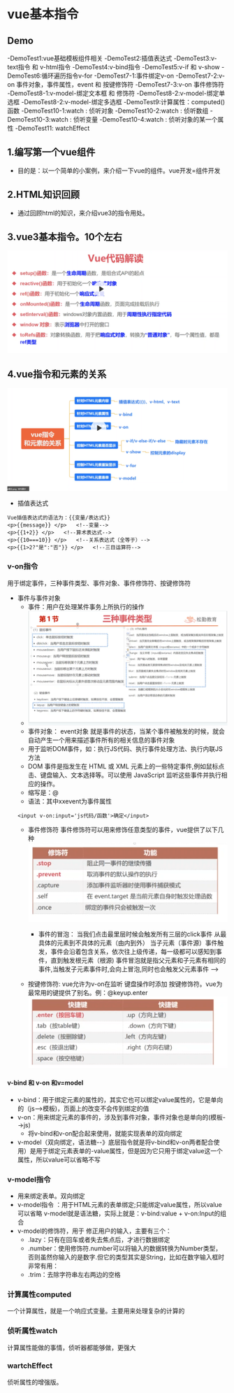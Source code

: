 # vue基本指令
## Demo
-DemoTest1:vue基础模板组件相关
-DemoTest2:插值表达式
-DemoTest3:v-text指令 和 v-html指令
-DemoTest4:v-bind指令
-DemoTest5:v-if 和 v-show
-DemoTest6:循环遍历指令v-for
-DemoTest7-1:事件绑定v-on
-DemoTest7-2:v-on 事件对象，事件属性，event  和 按键修饰符
-DemoTest7-3:v-on 事件修饰符 
-DemoTest8-1:v-model-绑定文本框 和 修饰符
-DemoTest8-2:v-model-绑定单选框
-DemoTest8-2:v-model-绑定多选框
-DemoTest9:计算属性：computed()函数 
-DemoTest10-1:watch : 侦听对象
-DemoTest10-2:watch : 侦听数组
-DemoTest10-3:watch : 侦听变量
-DemoTest10-4:watch : 侦听对象的某一个属性
-DemoTest11: watchEffect 


## 1.编写第一个vue组件
- 目的是：以一个简单的小案例，来介绍一下vue的组件。vue开发=组件开发

## 2.HTML知识回顾
- 通过回顾html的知识，来介绍vue3的指令用处。

## 3.vue3基本指令。10个左右
![节点](./3.png)

## 4.vue指令和元素的关系
![节点](./4.png)
- 插值表达式
```
Vue插值表达式的语法为：{{变量/表达式}}
<p>{{message}} </p>   <!--变量-->
<p>{{1+2}} </p>   <!--算术表达式-->
<p>{{10===10}} </p>   <!--关系表达式（全等于）-->
<p>{{1>2?"是":"否"}} </p>   <!--三目运算符-->
```    
### v-on指令
用于绑定事件，三种事件类型、事件对象、事件修饰符、按键修饰符
- 事件与事件对象
  - 事件：用户在处理某件事务上所执行的操作
  - ![节点](./5.png)
  - 事件对象： event对象 就是事件的状态，当某个事件被触发的时候，就会自动产生一个用来描述事件所有的相关信息的事件对象
  - 用于监听DOM事件，如：执行JS代码、执行事件处理方法、执行内联JS方法
  - DOM 事件是指发生在 HTML 或 XML 元素上的一些特定事件,例如鼠标点击、键盘输入、文本选择等。可以使用 JavaScript 监听这些事件并执行相应的操作。
  - 缩写是：@
  - 语法：其中xxevent为事件属性
  ```
  <input v-on:input='js代码/函数'>确定</input>
  ```
  - 事件修饰符
    事件修饰符可以用来修饰任意类型的事件，vue提供了以下几种
    ![节点](./6.png)
    
    - 事件的冒泡：
              当我们点击最里层时候会触发所有三层的click事件
              从最具体的元素到不具体的元素（由内到外）
                当子元素（事件源）事件触发，事件会沿着包含关系，依次往上级传递，每一级都可以感知到事件，直到触发根元素（根源)
            事件冒泡就是指父元素和子元素有相同的事件,当触发子元素事件时,会向上冒泡,同时也会触发父元素事件
         --> 
  - 按键修饰符:
      vue允许为v-on在监听 键盘操作时添加 按键修饰符。vue为最常用的键提供了别名。例：@keyup.enter
          ![节点](./7.png)

  
#### v-bind 和 v-on 和v=model
- v-bind：用于绑定元素的属性的，其实它也可以绑定value属性的，它是单向的（js-->模板)，页面上的改变不会传到绑定的值
- v-on：用来绑定元素的事件的，涉及到事件对象，事件对象也是单向的(模板-->js)
  - 将v-bind和v-on配合起来使用，就能实现表单的双向绑定
- v-model（双向绑定，语法糖--》底层指令就是将v-bind和v-on两者配合使用）是用于绑定元素表单的-value属性，但是因为它只用于绑定value这一个属性，所以value可以省略不写

### v-model指令
- 用来绑定表单。双向绑定
- v-model指令 ：用于HTML元素的表单绑定;只能绑定value属性，所以value可以省略
        v-model就是语法糖，实际上就是：v-bind:value + v-on:Input的组合
- v-model的修饰符，用于 修正用户的输入，主要有三个：
    - .lazy：只有在回车或者失去焦点后，才进行数据绑定
    - .number：使用修饰符.number可以将输入的数据转换为Number类型，否则虽然你输入的是数字.但它的类型其实是String，比如在数字输入框时非常有用：
    - .trim：去除字符串左右两边的空格    

### 计算属性computed
一个计算属性，就是一个响应式变量。主要用来处理复杂的计算的
### 侦听属性watch
计算属性能做的事情，侦听器都能够做，更强大
### wartchEffect
侦听属性的增强版。



